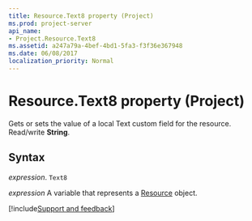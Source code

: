 ```yaml
---
title: Resource.Text8 property (Project)
ms.prod: project-server
api_name:
- Project.Resource.Text8
ms.assetid: a247a79a-4bef-4bd1-5fa3-f3f36e367948
ms.date: 06/08/2017
localization_priority: Normal
---
```



# Resource.Text8 property (Project)

Gets or sets the value of a local Text custom field for the resource. Read/write  **String**.


## Syntax

_expression_. `Text8`

_expression_ A variable that represents a [Resource](./Project.Resource.md) object.

[!include[Support and feedback](~/includes/feedback-boilerplate.md)]